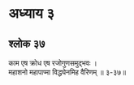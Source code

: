 # अध्याय ३

## श्लोक ३७

काम एष क्रोध एष रजोगुणसमुद्भवः ।<br>महाशनो महापाप्मा विद्ध्येनमिह वैरिणम् ॥ ३-३७॥<br><br>

